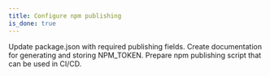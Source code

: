 ```yaml
---
title: Configure npm publishing
is_done: true
---
```


Update package.json with required publishing fields. Create documentation for generating and storing NPM_TOKEN. Prepare npm publishing script that can be used in CI/CD.
